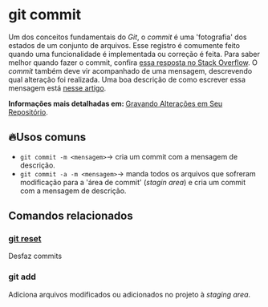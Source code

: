 # git commit

Um dos conceitos fundamentais do _Git_, o _commit_ é uma 'fotografia' dos estados de um conjunto de arquivos. Esse registro é comumente feito quando uma funcionalidade é implementada ou correção é feita. Para saber melhor quando fazer o commit, confira [essa resposta no Stack Overflow](https://pt.stackoverflow.com/questions/17503/qual-a-quantidade-apropriada-de-altera%C3%A7%C3%B5es-para-um-commit). O _commit_ também deve vir acompanhado de uma mensagem, descrevendo qual alteração foi realizada. Uma boa descrição de como escrever essa mensagem está [nesse artigo](https://www.freecodecamp.org/news/how-to-write-better-git-commit-messages/).

<b>Informações mais detalhadas em: </b> [Gravando Alterações em Seu Repositório](https://github.com/viniirbr/github-tutorial/tree/main/Comandos%20Essenciais).

## 🔥Usos comuns
- `git commit -m <mensagem>`-> cria um commit com a mensagem de descrição.
- `git commit -a -m <mensagem>`-> manda todos os arquivos que sofreram modificação para a 'área de commit' (_stagin area_) e cria um commit com a mensagem de descrição.

## Comandos relacionados
### [git reset](https://github.com/viniirbr/github-tutorial/blob/main/Comandos%20Essenciais/git-reset.md)
Desfaz commits
### git add
Adiciona arquivos modificados ou adicionados no projeto à _staging area_.
